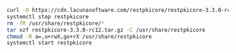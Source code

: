 ﻿```sh
curl -O https://cdn.lacunasoftware.com/restpkicore/restpkicore-3.3.0-rc12.tar.gz
systemctl stop restpkicore
rm -fR /usr/share/restpkicore/*
tar xzf restpkicore-3.3.0-rc12.tar.gz -C /usr/share/restpkicore
chmod -R a=,u+rwX,go+rX /usr/share/restpkicore
systemctl start restpkicore
```
